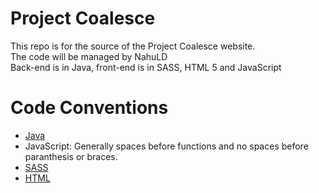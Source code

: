 # Project Coalesce
This repo is for the source of the Project Coalesce website.<br>
The code will be managed by NahuLD<br>
Back-end is in Java, front-end is in SASS, HTML 5 and JavaScript

# Code Conventions
- [Java](https://google.github.io/styleguide/javaguide.html)
- JavaScript: Generally spaces before functions and no spaces before paranthesis or braces.
- [SASS](https://sass-guidelin.es/)
- [HTML](https://www.w3schools.com/html/html5_syntax.asp)
